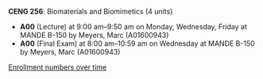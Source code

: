 **CENG 256**: Biomaterials and Biomimetics (4 units)

- **A00** (Lecture) at 9:00 am–9:50 am on Monday, Wednesday, Friday at MANDE B-150 by Meyers, Marc (A01600943)
- **A00** (Final Exam) at 8:00 am–10:59 am on Wednesday at MANDE B-150 by Meyers, Marc (A01600943)

[Enrollment numbers over time](./CENG256.tsv)

